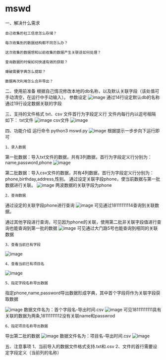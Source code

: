 # mswd
一、解决什么需求

	自己收集的社工信息怎么存储？
	
	每次收集到的数据结构都不同怎么办？
	
	这次收集的数据想和以前收集的数据产生关联该如何处理？
	
	查询数据的时候如何快速有效的获取？
	
	爆破需要字典怎么提取？
	
	数据再次利用怎么合并导出？
	
	
二、使用前准备
	根据自己情况修改本地的db名称，以及默认关联字段（该处值可手动清空，在运行中手动输入）。
	参数设定
![image](img/1.png)
	通过14行设定默认db的名称
	通过19行设定数据关联的字段

三、支持的文件格式
	txt、csv
	文件首行为字段定义行
	文件内每行内以逗号相隔
	如下：
txt文件
![image](img/101.png)
csv文件
![image](img/102.png)

		

四、功能介绍
	运行命令
	python3 mswd.py
![image](img/0.png)
根据提示一步步向下运行即可

	1、录入数据
第一批数据：导入txt文件的数据，共有3列数据，首行为字段定义行分别为：name,password,phone
![image](img/2.png)

第二批数据：导入csv文件的数据，共有4列数据，首行为字段定义行分别为：phone,birthday,address,性别。
通过设定关联字段phone，使当前数据与第一批数据进行关联。
![image](img/3.png)
两波数据的关联字段为phone

	2、查询数据
通过设定的关联字段phone进行查询
![image](img/4.png)
可见通过18111111114查询到关联数据。

通过其他字段进行查询，可见因为phone的关联，使用第二批非关联字段值进行查询也能查询到第一批的数据
![image](img/5.png)
可见通过大门路5号也能查询到相同的关联数据

	3、查看当前已有字段
![image](img/6.png)

	4、查看当前已有项目名
![image](img/7.png)


	5、指定字段名称导出数据
指定phone,name,password导出数据形成字典，其中首个字段将作为关联字段获取数据

![image](img/8.png)
数据文件名为：首个字段名-导出时间.csv
![image](img/9.png)
可见18111111111具有关联的数据为两条,18111111112没有关联name和passwrod


	6、指定项目名称导出数据
导出第二批的数据
![image](img/10.png)
数据文件名为：项目名-导出时间.csv
![image](img/11.png)


五、注意事项
	1、当前导入的数据文件格式支持.txt和.csv
	2、文件的首行需要设定字段定义（当前列的名称）
	

